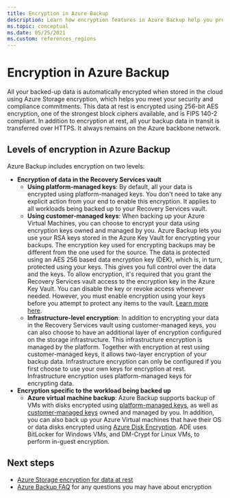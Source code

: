 ```yaml
---
title: Encryption in Azure Backup
description: Learn how encryption features in Azure Backup help you protect your backup data and meet the security needs of your business.
ms.topic: conceptual
ms.date: 05/25/2021
ms.custom: references_regions 
---
```


# Encryption in Azure Backup

All your backed-up data is automatically encrypted when stored in the cloud using Azure Storage encryption, which helps you meet your security and compliance commitments. This data at rest is encrypted using 256-bit AES encryption, one of the strongest block ciphers available, and is FIPS 140-2 compliant. In addition to encryption at rest, all your backup data in transit is transferred over HTTPS. It always remains on the Azure backbone network.

## Levels of encryption in Azure Backup

Azure Backup includes encryption on two levels:

- **Encryption of data in the Recovery Services vault**
  - **Using platform-managed keys**: By default, all your data is encrypted using platform-managed keys. You don't need to take any explicit action from your end to enable this encryption. It applies to all workloads being backed up to your Recovery Services vault.
  - **Using customer-managed keys**: When backing up your Azure Virtual Machines, you can choose to encrypt your data using encryption keys owned and managed by you. Azure Backup lets you use your RSA keys stored in the Azure Key Vault for encrypting your backups. The encryption key used for encrypting backups may be different from the one used for the source. The data is protected using an AES 256 based data encryption key (DEK), which is, in turn, protected using your keys. This gives you full control over the data and the keys. To allow encryption, it's required that you grant the Recovery Services vault access to the encryption key in the Azure Key Vault. You can disable the key or revoke access whenever needed. However, you must enable encryption using your keys before you attempt to protect any items to the vault. [Learn more here](encryption-at-rest-with-cmk.md).
  - **Infrastructure-level encryption**: In addition to encrypting your data in the Recovery Services vault using customer-managed keys, you can also choose to have an additional layer of encryption configured on the storage infrastructure. This infrastructure encryption is managed by the platform. Together with encryption at rest using customer-managed keys, it allows two-layer encryption of your backup data. Infrastructure encryption can only be configured if you first choose to use your own keys for encryption at rest. Infrastructure encryption uses platform-managed keys for encrypting data.
- **Encryption specific to the workload being backed up**  
  - **Azure virtual machine backup**: Azure Backup supports backup of VMs with disks encrypted using [platform-managed keys](../virtual-machines/disk-encryption.md#platform-managed-keys), as well as [customer-managed keys](../virtual-machines/disk-encryption.md#customer-managed-keys) owned and managed by you. In addition, you can also back up your Azure Virtual machines that have their OS or data disks encrypted using [Azure Disk Encryption](backup-azure-vms-encryption.md#encryption-support-using-ade). ADE uses BitLocker for Windows VMs, and DM-Crypt for Linux VMs, to perform in-guest encryption.

## Next steps

- [Azure Storage encryption for data at rest](../storage/common/storage-service-encryption.md)
- [Azure Backup FAQ](/azure/backup/backup-azure-backup-faq.yml#encryption) for any questions you may have about encryption